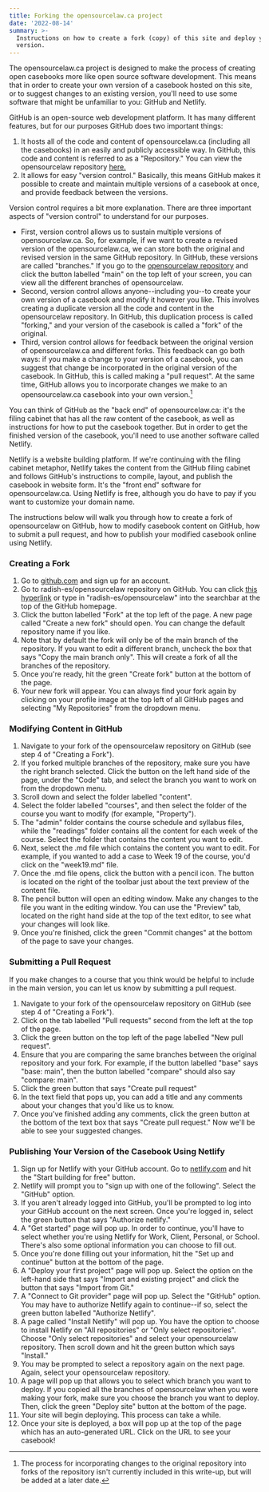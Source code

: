 ```yaml
---
title: Forking the opensourcelaw.ca project
date: '2022-08-14'
summary: >-
  Instructions on how to create a fork (copy) of this site and deploy your
  version.
---
```


The opensourcelaw.ca project is designed to make the process of creating open casebooks more like open source software development. This means that in order to create your own version of a casebook hosted on this site, or to suggest changes to an existing version, you'll need to use some software that might be unfamiliar to you: GitHub and Netlify. 

GitHub is an open-source web development platform. It has many different features, but for our purposes GitHub does two important things:
1. It hosts all of the code and content of opensourcelaw.ca (including all the casebooks) in an easily and publicly accessible way. In GitHub, this code and content is referred to as a "Repository." You can view the opensourcelaw repository [here.](https://github.com/radish-es/opensourcelaw)
2. It allows for easy "version control." Basically, this means GitHub makes it possible to create and maintain multiple versions of a casebook at once, and provide feedback between the versions. 

Version control requires a bit more explanation. There are three important aspects of "version control" to understand for our purposes.
* First, version control allows us to sustain multiple versions of opensourcelaw.ca. So, for example, if we want to create a revised version of the opensourcelaw.ca, we can store both the original and revised version in the same GitHub repository. In GitHub, these versions are called "branches." If you go to the [opensourcelaw repository](https://github.com/radish-es/opensourcelaw) and click the button labelled "main" on the top left of your screen, you can view all the different branches of opensourcelaw.  
* Second, version control allows anyone--including you--to create your own version of a casebook and modify it however you like. This involves creating a duplicate version all the code and content in the opensourcelaw repository. In GitHub, this duplication process is called "forking," and your version of the casebook is called a "fork" of the original. 
* Third, version control allows for feedback between the original version of opensourcelaw.ca and different forks. This feedback can go both ways: if you make a change to your version of a casebook, you can suggest that change be incorporated in the original version of the casebook. In GitHub, this is called making a "pull request". At the same time, GitHub allows you to incorporate changes we make to an opensourcelaw.ca casebook into your own version.[^1]

You can think of GitHub as the "back end" of opensourcelaw.ca: it's the filing cabinet that has all the raw content of the casebook, as well as instructions for how to put the casebook together. But in order to get the finished version of the casebook, you'll need to use another software called Netlify. 

Netlify is a website building platform. If we're continuing with the filing cabinet metaphor, Netlify takes the content from the GitHub filing cabinet and follows GitHub's instructions to compile, layout, and publish the casebook in website form. It's the "front end" software for opensourcelaw.ca. Using Netlify is free, although you do have to pay if you want to customize your domain name. 

The instructions below will walk you through how to create a fork of opensourcelaw on GitHub, how to modify casebook content on GitHub, how to submit a pull request, and how to publish your modified casebook online using Netlify. 

[^1]: The process for incorporating changes to the original repository into forks of the repository isn't currently included in this write-up, but will be added at a later date. 


### Creating a Fork

1. Go to [github.com](https://github.com/) and sign up for an account. 
2. Go to radish-es/opensourcelaw repository on GitHub. You can click [this hyperlink](https://github.com/radish-es/opensourcelaw)  or type in "radish-es/opensourcelaw" into the searchbar at the top of the GitHub homepage.
3. Click the button labelled "Fork" at the top left of the page. A new page called "Create a new fork" should open. You can change the default repository name if you like. 
4. Note that by default the fork will only be of the main branch of the repository. If you want to edit a different branch, uncheck the box that says "Copy the main branch only". This will create a fork of all the branches of the repository. 
5. Once you're ready, hit the green "Create fork" button at the bottom of the page. 
6. Your new fork will appear. You can always find your fork again by clicking on your profile image at the top left of all GitHub pages and selecting "My Repositories" from the dropdown menu. 

### Modifying Content in GitHub

1. Navigate to your fork of the opensourcelaw repository on GitHub (see step 4 of "Creating a Fork").
2. If you forked multiple branches of the repository, make sure you have the right branch selected. Click the button on the left hand side of the page, under the "Code" tab, and select the branch you want to work on from the dropdown menu. 
3. Scroll down and select the folder labelled "content".
4. Select the folder labelled "courses", and then select the folder of the course you want to modify (for example, "Property"). 
5. The "admin" folder contains the course schedule and syllabus files, while the "readings" folder contains all the content for each week of the course. Select the folder that contains the content you want to edit.
6. Next, select the .md file which contains the content you want to edit. For example, if you wanted to add a case to Week 19 of the course, you'd click on the "week19.md" file. 
7. Once the .md file opens, click the button with a pencil icon. The button is located on the right of the toolbar just about the text preview of the content file. 
8. The pencil button will open an editing window. Make any changes to the file you want in the editing window. You can use the "Preview" tab, located on the right hand side at the top of the text editor, to see what your changes will look like. 
9. Once you're finished, click the green "Commit changes" at the bottom of the page to save your changes.

### Submitting a Pull Request

If you make changes to a course that you think would be helpful to include in the main version, you can let us know by submitting a pull request. 

1. Navigate to your fork of the opensourcelaw repository on GitHub (see step 4 of "Creating a Fork"). 
2. Click on the tab labelled "Pull requests" second from the left at the top of the page.
3. Click the green button on the top left of the page labelled "New pull request".
4. Ensure that you are comparing the same branches between the original repository and your fork. For example, if the button labelled "base" says "base: main", then the button labelled "compare" should also say "compare: main". 
5. Click the green button that says "Create pull request"
6. In the text field that pops up, you can add a title and any comments about your changes that you'd like us to know. 
7. Once you've finished adding any comments, click the green button at the bottom of the text box that says "Create pull request." Now we'll be able to see your suggested changes.

### Publishing Your Version of the Casebook Using Netlify

1. Sign up for Netlify with your GitHub account. Go to [netlify.com](https://www.netlify.com/) and hit the "Start building for free" button. 
2. Netlify will prompt you to "sign up with one of the following". Select the "GitHub" option. 
3. If you aren't already logged into GitHub, you'll be prompted to log into your GitHub account on the next screen. Once you're logged in, select the green button that says "Authorize netlify." 
4. A "Get started" page will pop up. In order to continue, you'll have to select whether you're using Netlify for Work, Client, Personal, or School. There's also some optional information you can choose to fill out. 
5. Once you're done filling out your information, hit the "Set up and continue" button at the bottom of the page. 
6. A "Deploy your first project" page will pop up. Select the option on the left-hand side that says "Import and existing project" and click the button that says "Import from Git."
7. A "Connect to Git provider" page will pop up. Select the "GitHub" option. You may have to authorize Netlify again to continue--if so, select the green button labelled "Authorize Netlify".
8. A page called "Install Netlify" will pop up. You have the option to choose to install Netlify on "All repositories" or "Only select repositories". Choose "Only select repositories" and select your opensourcelaw repository. Then scroll down and hit the green button which says "Install."
9. You may be prompted to select a repository again on the next page. Again, select your opensourcelaw repository. 
10. A page will pop up that allows you to select which branch you want to deploy. If you copied all the branches of opensourcelaw when you were making your fork, make sure you choose the branch you want to deploy. Then, click the green "Deploy site" button at the bottom of the page. 
11. Your site will begin deploying. This process can take a while.
12. Once your site is deployed, a box will pop up at the top of the page which has an auto-generated URL. Click on the URL to see your casebook!
